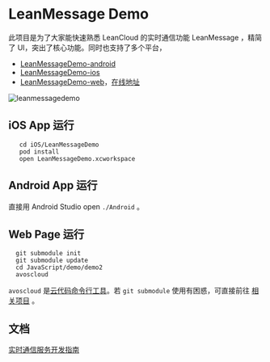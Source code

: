 # LeanMessage Demo

此项目是为了大家能快速熟悉 LeanCloud 的实时通信功能 LeanMessage ，精简了 UI，突出了核心功能。同时也支持了多个平台，

* [LeanMessageDemo-android](./Android)
* [LeanMessageDemo-ios](./iOS)
* [LeanMessageDemo-web](https://github.com/leancloud/js-realtime-sdk)，[在线地址](http://leancloud.github.io/js-realtime-sdk/demo/demo2/)

![leanmessagedemo](https://cloud.githubusercontent.com/assets/5022872/7699368/f71e201e-fe49-11e4-8c82-5d53dfc95b24.jpg)

## iOS App 运行

```
   cd iOS/LeanMessageDemo
   pod install
   open LeanMessageDemo.xcworkspace
```

## Android App 运行

直接用 Android Studio open `./Android` 。

## Web Page 运行
```
  git submodule init
  git submodule update
  cd JavaScript/demo/demo2
  avoscloud
```

`avoscloud` 是[云代码命令行工具](https://leancloud.cn/docs/cloud_code_commandline.html)。若 `git submodule` 使用有困惑，可直接前往 [相关项目](https://github.com/leancloud/js-realtime-sdk) 。

## 文档

[实时通信服务开发指南](https://leancloud.cn/docs/realtime_v2.html)

